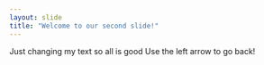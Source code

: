 ```yaml
---
layout: slide
title: "Welcome to our second slide!"
---
```

Just changing my text so all is good
Use the left arrow to go back!